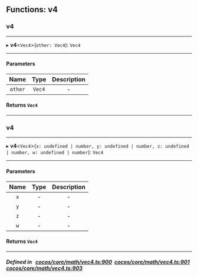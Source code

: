 ## Functions: v4

### v4


___
▸ **v4**<`Vec4`\>(`other: Vec4`): `Vec4`
___


#### Parameters

| Name | Type | Description |
| :------: | :------: | :------: |
| `other` | `Vec4` | - |

#### Returns `Vec4` 
___

### v4


___
▸ **v4**<`Vec4`\>(`x: undefined | number, y: undefined | number, z: undefined | number, w: undefined | number`): `Vec4`
___


#### Parameters

| Name | Type | Description |
| :------: | :------: | :------: |
| `x` | - | - |
| `y` | - | - |
| `z` | - | - |
| `w` | - | - |

#### Returns `Vec4` 
___


##### Defined in &nbsp;   [cocos/core/math/vec4.ts:900](https://github.com/cocos-creator/engine/blob/c7bf6b8a9/cocos/core/math/vec4.ts#L900)&nbsp;   [cocos/core/math/vec4.ts:901](https://github.com/cocos-creator/engine/blob/c7bf6b8a9/cocos/core/math/vec4.ts#L901)&nbsp;   [cocos/core/math/vec4.ts:903](https://github.com/cocos-creator/engine/blob/c7bf6b8a9/cocos/core/math/vec4.ts#L903)&nbsp;
